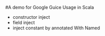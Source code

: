 #A demo for Google Guice Usage in Scala

- constructor inject
- field inject
- inject constant by annotated With Named
